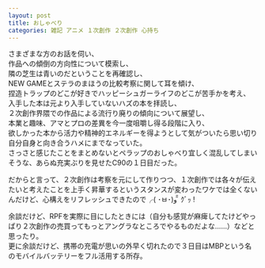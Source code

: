 ```yaml
---
layout: post
title: おしゃべり
categories: 雑記 アニメ １次創作 ２次創作 心持ち
---
```


さまざまな方のお話を伺い、  
作品への傾倒の方向性について模索し、  
隣の芝生は青いのだということを再確認し、  
NEW GAMEとステラのまほうの比較考察に関して耳を傾け、  
捏造トラップのどこが好きでハッピーシュガーライフのどこが苦手かを考え、  
入手した本は元より入手していないハズの本を拝読し、  
２次創作界隈での作品による流行り廃りの傾向について展望し、  
本業と趣味、アマとプロの差異を今一度咀嚼し得る段階に入り、  
欲しかった本から活力や精神的エネルギーを得ようとして気がついたら思い切り自分自身と向き合うハメにまでなっていた。  
さっさと感じたことをまとめないとペラップのおしゃべり宜しく混乱してしまいそうな、あらぬ充実ぶりを見せたC90の１日目だった。  
    
だからと言って、２次創作は考察を元にして作りつつ、１次創作では各々が伝えたいと考えたことを上手く昇華するというスタンスが変わったワケでは全くないんだけど、心構えをリフレッシュできたので╭( ･ㅂ･)و ̑̑ ｸﾞｯ !
    
    
    
余談だけど、RPFを実際に目にしたときには（自分も感覚が麻痺してたけどやっぱり２次創作の売買ってもっとアングラなところでやるものだよな……）などと思ったり。  
更に余談だけど、携帯の充電が思いの外早く切れたので３日目はMBPという名のモバイルバッテリーをフル活用する所存。
